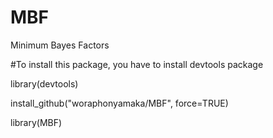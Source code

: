 # MBF
Minimum Bayes Factors

#To install this package, you have to install devtools package 

library(devtools)

install_github("woraphonyamaka/MBF", force=TRUE)

library(MBF)
